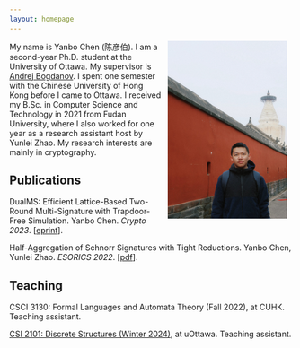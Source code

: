 ```yaml
---
layout: homepage
---
```


<!-- ## About Me -->

<img align="right" width="42%" hspace="10" src="./imgs/my_photo_2.JPG">

My name is Yanbo Chen (陈彦伯). I am a second-year Ph.D. student at the University of Ottawa. My supervisor is [Andrej Bogdanov](https://andrejb.net/). I spent one semester with the Chinese University of Hong Kong before I came to Ottawa. I received my B.Sc. in Computer Science and Technology in 2021 from Fudan University, where I also worked for one year as a research assistant host by Yunlei Zhao. My research interests are mainly in cryptography.

## Publications

<!-- [The full list of my publications](./full_list.html). -->

DualMS: Efficient Lattice-Based Two-Round Multi-Signature with Trapdoor-Free Simulation. Yanbo Chen. *Crypto 2023*. [[eprint](https://eprint.iacr.org/2023/263)].

Half-Aggregation of Schnorr Signatures with Tight Reductions. Yanbo Chen, Yunlei Zhao. *ESORICS 2022*. [[pdf](http://yanbo-chen.github.io/files/2022_agg.pdf)].

## Teaching

CSCI 3130: Formal Languages and Automata Theory (Fall 2022), at CUHK. Teaching assistant.

[CSI 2101: Discrete Structures (Winter 2024)](https://andrejb.net/csi2101/), at uOttawa. Teaching assistant.
